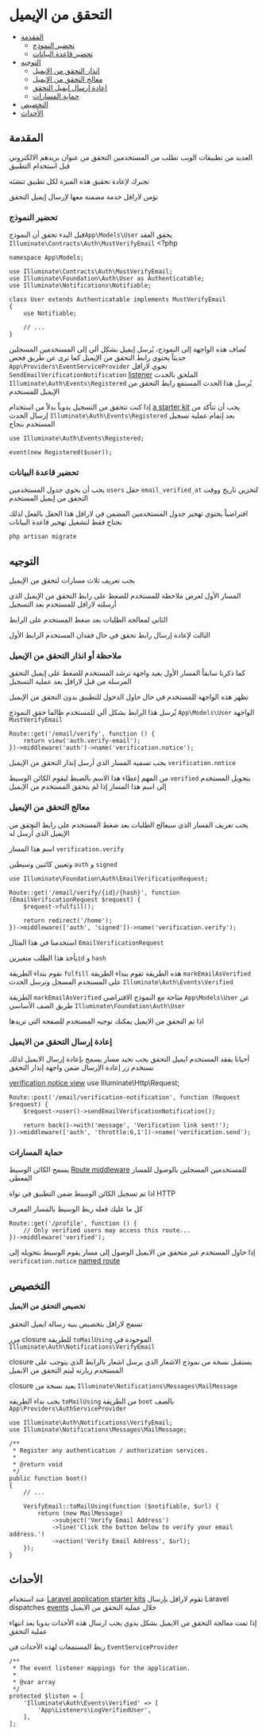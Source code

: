 # التحقق من الإيميل

- [المقدمة](#introduction)
    - [تحضير النموذج](#model-preparation)
    - [تحضير قاعدة البيانات](#database-preparation)
- [التوجيه](#verification-routing)
    - [إنذار التحقق من الإيميل](#the-email-verification-notice)
    - [معالج التحقق من الإيميل](#the-email-verification-handler)
    - [إعادة إرسال إيميل التحقق](#resending-the-verification-email)
    - [حماية المسارات](#protecting-routes)
- [التخصيص](#customization)
- [الأحداث](#events)

<a name="introduction"></a>
## المقدمة 

العديد من تطبيقات الويب تطلب من المستخدمين التحقق من عنوان بريدهم الالكتروني قبل استخدام التطبيق

تجبرك لإعادة تحقيق هذه الميزة لكل تطبيق تنشئه

تؤمن لارافل خدمة مضمنة معها لإرسال إيميل التحقق

<a name="model-preparation"></a>
### تحضير النموذج 

قبل البدء تحقق أن النموذج`App\Models\User`  يحقق العقد `Illuminate\Contracts\Auth\MustVerifyEmail` 
    <?php

    namespace App\Models;

    use Illuminate\Contracts\Auth\MustVerifyEmail;
    use Illuminate\Foundation\Auth\User as Authenticatable;
    use Illuminate\Notifications\Notifiable;

    class User extends Authenticatable implements MustVerifyEmail
    {
        use Notifiable;

        // ...
    }


تُضاف هذه الواجهة إلى النموذج، يُرسل إيميل بشكل ألي إلى المستخدمين المسجلين حديثاً يحتوي رابط التحقق من الإيميل
كما ترى عن طريق فحص `App\Providers\EventServiceProvider` تحوي لارافل `SendEmailVerificationNotification` [listener](/docs/{{version}}/events) الملحق بالحدث 
`Illuminate\Auth\Events\Registered`
يُرسل هذا الحدث المستمع رابط التحقق من الإيميل للمستخدم 

إذا كنت تتحقق من التسجيل يدوياً بدلاً من استخدام [a starter kit](/docs/{{version}}/starter-kits) يجب أن تتأكد من إرسال الحدث `Illuminate\Auth\Events\Registered` بعد إتمام عملية تسجيل المستخدم بنجاح

    use Illuminate\Auth\Events\Registered;

    event(new Registered($user));

<a name="database-preparation"></a>
### تحضير قاعدة البيانات

يجب أن يحوي جدول المستخدمين `users` حقل `email_verified_at` لتخزين تاريخ ووقت التحقق من إيميل المستخدم

افتراضياً يحتوي تهجير جدول المستخدمين المضمن في لارافل هذا الحقل بالفعل لذلك نحتاج فقط لتشغيل تهجير قاعدة البيانات

```shell
php artisan migrate
```

<a name="verification-routing"></a>
## التوجيه

يجب تعريف ثلاث مسارات لتحقق من الإيميل 

المسار الأول لعرض ملاحظة للمستخدم للضغط على رابط التحقق من الإيميل الذي أرسلته لارافل للمستخدم بعد التسجيل

الثاني لمعالجة الطلبات بعد ضغط المستخدم على الرابط

الثالث لإعادة إرسال رابط تحقق في حال فقدان المستخدم الرابط الأول


<a name="the-email-verification-notice"></a>
### ملاحظة أو انذار التحقق من الإيميل

كما ذكرنا سابقاً المسار الأول يعيد واجهة ترشد المستخدم للضغط على إيميل التحقق المرسلة من قبل لارافل بعد عملية التسجيل

تظهر هذه الواجهة للمستخدم في حال حاول الدخول للتطبيق بدون التحقق من الإيميل
 
يُرسل هذا الرابط بشكل ألي للمستخدم طالما حقق النموذج `App\Models\User` الواجهة `MustVerifyEmail`

    Route::get('/email/verify', function () {
        return view('auth.verify-email');
    })->middleware('auth')->name('verification.notice');

يجب تسمية المسار الذي أرسل إنذار التحقق من الإيميل `verification.notice` 

من المهم إعطاء هذا الاسم بالضبط ليقوم الكائن الوسيط `verified` بتحويل المستخدم إلى اسم هذا المسار إذا لم يتحقق المستخدم من الإيميل

<a name="the-email-verification-handler"></a>
### معالج التحقق من الإيميل

يجب تعريف المسار الذي سيعالج الطلبات بعد ضغط المستخدم على رابط التحقق من الإيميل الذي أُرسل له

اسم هذا المسار `verification.verify`
 
وتعيين كائنين وسيطين `auth` و `signed` 


    use Illuminate\Foundation\Auth\EmailVerificationRequest;

    Route::get('/email/verify/{id}/{hash}', function (EmailVerificationRequest $request) {
        $request->fulfill();

        return redirect('/home');
    })->middleware(['auth', 'signed'])->name('verification.verify');

استخدمنا في هذا المثال `EmailVerificationRequest`
 
يأخذ هذا الطلب متغيرين`id`  و `hash`  

نقوم بنداء الطريقة `fulfill` هذه الطريقة تقوم بنداء الطريقة `markEmailAsVerified` على المستخدم المسجل وترسل الحدث `Illuminate\Auth\Events\Verified` 

الطريقة `markEmailAsVerified` متاحة مع النموذج الافتراضي `App\Models\User` عن طريق الصف الأساسي `Illuminate\Foundation\Auth\User`

اذا تم التحقق من الايميل يمكنك توجيه المستخدم للصفحة التي تريدها  

<a name="resending-the-verification-email"></a>
### إعادة إرسال التحقق من الايميل

أحيانا يفقد المستخدم ايميل التحقق يجب تحيد مسار يسمح بإعادة إرسال الايميل لذلك نستخدم زر إعادة الإرسال ضمن واجهة إنذار التحقق

 [verification notice view](#the-email-verification-notice) 
    use Illuminate\Http\Request;

    Route::post('/email/verification-notification', function (Request $request) {
        $request->user()->sendEmailVerificationNotification();

        return back()->with('message', 'Verification link sent!');
    })->middleware(['auth', 'throttle:6,1'])->name('verification.send');

<a name="protecting-routes"></a>
### حماية المسارات

 يسمح الكائن الوسيط [Route middleware](/docs/{{version}}/middleware)  للمستخدمين المسجلين بالوصول للمسار المعطى

اذا تم تسجيل الكائن الوسيط ضمن التطبيق في نواة HTTP 

كل ما عليك فعله ربط الوسيط بالمسار المعرف

    Route::get('/profile', function () {
        // Only verified users may access this route...
    })->middleware('verified');

إذا حاول المستخدم غير متحقق من الايميل الوصول إلى مسار يقوم الوسيط بتحويله إلى `verification.notice` [named route](/docs/{{version}}/routing#named-routes)

<a name="customization"></a>
## التخصيص

<a name="verification-email-customization"></a>
#### تخصيص التحقق من الايميل

تسمح لارافل بتخصيص بنية رسالة ايميل التحقق

مرر closure للطريقة `toMailUsing` الموجودة في `Illuminate\Auth\Notifications\VerifyEmail` 

closure يستقبل نسخة من نموذج الاشعار الذي يرسل اشعار بالرابط الذي يتوجب على المستخدم زيارته ليتم التحقق من الايميل

closure يعيد نسخة من `Illuminate\Notifications\Messages\MailMessage` 

يجب نداء الطريقة `toMailUsing` من الطريقة `boot` بالصف `App\Providers\AuthServiceProvider` 


    use Illuminate\Auth\Notifications\VerifyEmail;
    use Illuminate\Notifications\Messages\MailMessage;

    /**
     * Register any authentication / authorization services.
     *
     * @return void
     */
    public function boot()
    {
        // ...

        VerifyEmail::toMailUsing(function ($notifiable, $url) {
            return (new MailMessage)
                ->subject('Verify Email Address')
                ->line('Click the button below to verify your email address.')
                ->action('Verify Email Address', $url);
        });
    }


<a name="events"></a>
## الأحداث

عند استخدام [Laravel application starter kits](/docs/{{version}}/starter-kits) تقوم لارافل بإرسال Laravel dispatches [events](/docs/{{version}}/events) خلال عملية التحقق من الايميل

إذا تمت معالجة التحقق من الايميل بشكل يدوي يجب ارسال هذه الأحداث يدويا بعد انتهاء عملية التحقق

ربط المستمعات لهذه الأحداث في `EventServiceProvider`

    /**
     * The event listener mappings for the application.
     *
     * @var array
     */
    protected $listen = [
        'Illuminate\Auth\Events\Verified' => [
            'App\Listeners\LogVerifiedUser',
        ],
    ];
